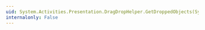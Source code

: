 ```yaml
---
uid: System.Activities.Presentation.DragDropHelper.GetDroppedObjects(System.Windows.DependencyObject,System.Windows.DragEventArgs,System.Activities.Presentation.EditingContext)
internalonly: False
---
```

